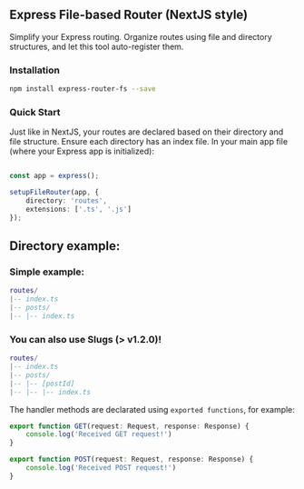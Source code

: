 ## Express File-based Router (NextJS style)
Simplify your Express routing. Organize routes using file and directory structures, and let this tool auto-register them.

### Installation

```bash
npm install express-router-fs --save
```

### Quick Start
Just like in NextJS, your routes are declared based on their directory and file structure. Ensure each directory has an index file.
In your main app file (where your Express app is initialized):

```ts

const app = express();

setupFileRouter(app, {
    directory: 'routes',
    extensions: ['.ts', '.js']
});
```
## Directory example:

### Simple example:

```lua
routes/
|-- index.ts
|-- posts/
|-- |-- index.ts
```
### You can also use Slugs (> v1.2.0)!

```lua
routes/
|-- index.ts
|-- posts/
|-- |-- [postId]
|-- |-- |-- index.ts
```

The handler methods are declarated using ```exported functions```, for example:

```ts
export function GET(request: Request, response: Response) {
    console.log('Received GET request!')
}

export function POST(request: Request, response: Response) {
    console.log('Received POST request!')
}
```